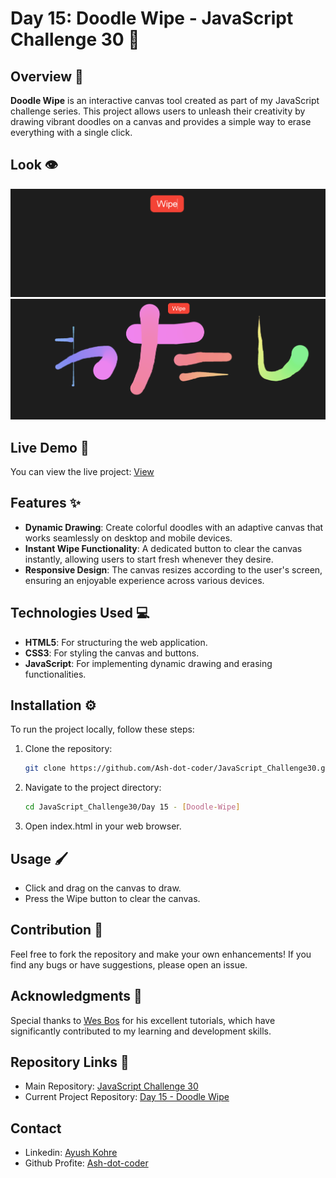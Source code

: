 # Day 15: Doodle Wipe - JavaScript Challenge 30 🎨

## Overview 🌟  
**Doodle Wipe** is an interactive canvas tool created as part of my JavaScript challenge series. This project allows users to unleash their creativity by drawing vibrant doodles on a canvas and provides a simple way to erase everything with a single click. 

## Look 👁️
![Blank](image/interface-1.png)
![Draw](image/interface-2.png)

## Live Demo 🚀
You can view the live project: [View](https://ash-dot-coder.github.io/JavaScript_Challenge30/Day%2015%20-%20%5BDoodle-Wipe%5D/index.html)

## Features ✨
- **Dynamic Drawing**: Create colorful doodles with an adaptive canvas that works seamlessly on desktop and mobile devices.
- **Instant Wipe Functionality**: A dedicated button to clear the canvas instantly, allowing users to start fresh whenever they desire.
- **Responsive Design**: The canvas resizes according to the user's screen, ensuring an enjoyable experience across various devices.

## Technologies Used 💻
- **HTML5**: For structuring the web application.
- **CSS3**: For styling the canvas and buttons.
- **JavaScript**: For implementing dynamic drawing and erasing functionalities.

## Installation ⚙️
To run the project locally, follow these steps:

1. Clone the repository:
   ```bash
   git clone https://github.com/Ash-dot-coder/JavaScript_Challenge30.git
    ```

2. Navigate to the project directory:
    ```bash
    cd JavaScript_Challenge30/Day 15 - [Doodle-Wipe]
    ```

3. Open index.html in your web browser.


## Usage 🖌️
- Click and drag on the canvas to draw.
- Press the Wipe button to clear the canvas.

## Contribution 🤝
Feel free to fork the repository and make your own enhancements!
If you find any bugs or have suggestions, please open an issue.

## Acknowledgments 🙏
Special thanks to [Wes Bos](https://courses.wesbos.com/account/access/66fd24443e895f6dc6b58c53/view/194129962) for his excellent tutorials, which have significantly contributed to my learning and development skills.


## Repository Links 🔗
- Main Repository: [JavaScript Challenge 30](https://github.com/Ash-dot-coder/JavaScript_Challenge30)
- Current Project Repository: [Day 15 - Doodle Wipe](https://github.com/Ash-dot-coder/JavaScript_Challenge30/tree/Js30/Day%2015%20-%20%5BDoodle-Wipe%5D)


## Contact 
- Linkedin: [Ayush Kohre](https://www.linkedin.com/in/aayush-kohre-dev1/)
- Github Profite: [Ash-dot-coder](https://github.com/Ash-dot-coder)
